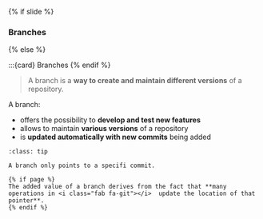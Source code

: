 {% if slide %}
### <i class="fas fa-code-branch"></i> Branches
{% else %}

:::{card} <i class="fas fa-code-branch"></i> Branches
{% endif %}

> A <i class="fab fa-git"></i> branch is a **way to create and maintain different versions** of a repository.

A branch:

- offers the possibility to **develop and test new features**
- allows to maintain **various versions** of a repository
- is **updated automatically with new commits** being added

```{admonition} <i class="fas fa-code-branch"></i> branches are dynamic pointers
:class: tip

A branch only points to a specifi commit.

{% if page %}
The added value of a branch derives from the fact that **many operations in <i class="fab fa-git"></i>  update the location of that pointer**.
{% endif %}

```

